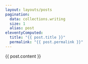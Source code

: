 ```yaml
---
layout: layouts/posts
pagination:
  data: collections.writing
  size: 1
  alias: post
eleventyComputed:
  title: "{{ post.title }}"
  permalink: "{{ post.permalink }}"
---
```


{{ post.content }}